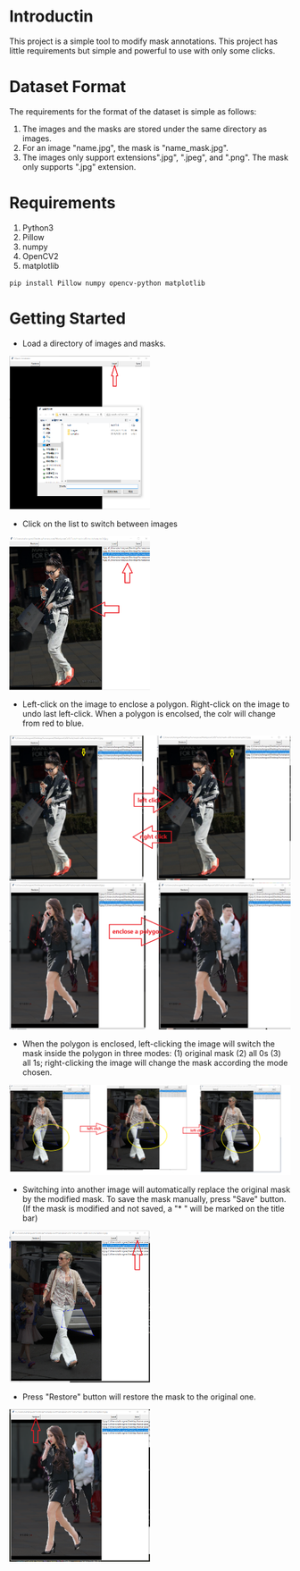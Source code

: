 # Introductin
This project is a simple tool to modify mask annotations. This project has little requirements but simple and powerful to use with only some clicks.

# Dataset Format
The requirements for the format of the dataset is simple as follows:
1. The images and the masks are stored under the same directory as images.
2. For an image "name.jpg", the mask is "name_mask.jpg".
3. The images only support extensions".jpg", ".jpeg", and ".png". The mask only supports ".jpg" extension.

# Requirements
1. Python3
2. Pillow
3. numpy
4. OpenCV2
5. matplotlib

```
pip install Pillow numpy opencv-python matplotlib
```

# Getting Started
- Load a directory of images and masks.

<img src='images/1.png' width=50% height=50%>

- Click on the list to switch between images

<img src='images/2.png' width=50% height=50%>

- Left-click on the image to enclose a polygon. Right-click on the image to undo last left-click. When a polygon is encolsed, the colr will change from red to blue.

<img src='images/3.png' width=120% height=120%>
<img src='images/4.png' width=120% height=120%>

- When the polygon is enclosed, left-clicking the image will switch the mask inside the polygon in three modes: (1) original mask (2) all 0s (3) all 1s; right-clicking the image will change the mask according the mode chosen.

<img src='images/5.png' width=100% height=100%>

- Switching into another image will automatically replace the original mask by the modified mask. To save the mask manually, press "Save" button. (If the mask is modified and not saved, a "* " will be marked on the title bar)

<img src='images/6.png' width=50% height=50%>

- Press "Restore" button will restore the mask to the original one.

<img src='images/7.png' width=50% height=50%>
